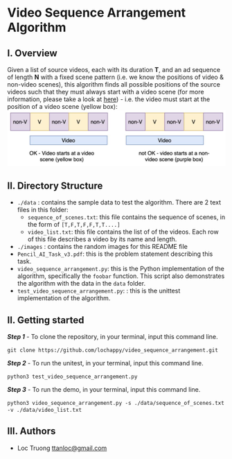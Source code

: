 # Video Sequence Arrangement Algorithm

## <b>I. Overview</b>
Given a list of source videos, each with its duration **T**, and an ad sequence of length **N** with a fixed scene pattern (i.e. we know the positions of video & non-video scenes), this algorithm finds all possible positions of the source videos such that they must always start with a video scene (for more information, please take a look at [here](Pencil_AI_Task_v3.pdf)) - i.e. the video must start at the position of a video scene (yellow box):
![](images/img0.png)

## <b>II. Directory Structure</b>
 - `./data` : contains the sample data to test the algorithm. There are 2 text files in this folder:
    - `sequence_of_scenes.txt`: this file contains the sequence of scenes, in the form of `[T,F,T,F,F,T,T....]`
    - `video_list.txt`: this file contains the list of of the videos. Each row of this file describes a video by its name and length.
 - `./images` : contains the random images for this README file
 - `Pencil_AI_Task_v3.pdf`: this is the problem statement describing this task.
 - `video_sequence_arrangement.py`: this is the Python implementation of the algorithm, specifically the `foobar` function. This script also demonstrates the algorithm with the data in the `data` folder.
 - `test_video_sequence_arrangement.py`: : this is the unittest implementation of the algorithm.
 
 ## <b>II. Getting started</b>
 **_Step 1_** - To clone the repository, in your terminal, input this command line.
```terminal
git clone https://github.com/lochappy/video_sequence_arrangement.git
```
**_Step 2_** - To run the unitest, in your terminal, input this command line.
```terminal
python3 test_video_sequence_arrangement.py
```
**_Step 3_** - To run the demo, in your terminal, input this command line.
```terminal
python3 video_sequence_arrangement.py -s ./data/sequence_of_scenes.txt -v ./data/video_list.txt
```

## <b>III. Authors</b>
- Loc Truong <ttanloc@gmail.com>
